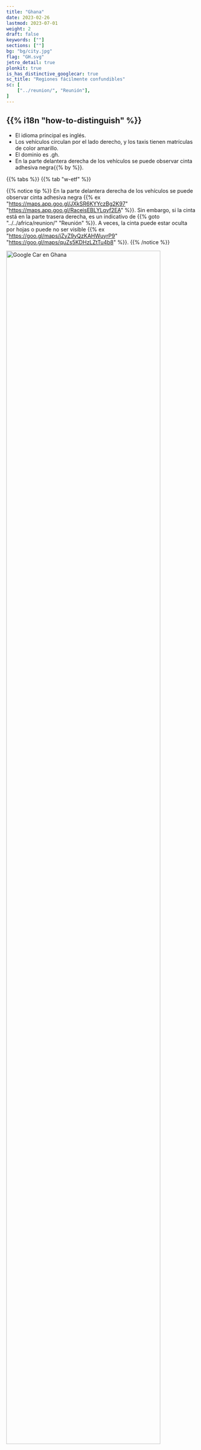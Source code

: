 ```yaml
---
title: "Ghana"
date: 2023-02-26
lastmod: 2023-07-01
weight: 2
draft: false
keywords: [""]
sections: [""]
bg: "bg/city.jpg"
flag: "GH.svg"
jetro_detail: true
plonkit: true
is_has_distinctive_googlecar: true
sc_title: "Regiones fácilmente confundibles"
sc: [
    ["../reunion/", "Reunión"],
]
---
```


<div class="main-desciption country-description">
    <h2 class="section-title">{{% i18n "how-to-distinguish" %}}</h2>
    <ul class="rule-list">
        <li>El idioma principal es <span class="quiz">inglés</span>.</li>
        <li>Los vehículos circulan por el <span class="quiz">lado derecho</span>, y los taxis tienen matrículas de color <span class="quiz">amarillo</span>.</li>
        <li>El dominio es <span class="quiz">.gh</span>.</li>
        <li>En la parte delantera derecha de los vehículos se puede observar <span class="quiz">cinta adhesiva negra</span>{{% by %}}.</li>
    </ul>
</div>
{{% tabs %}}
{{% tab "w-etf" %}}

{{% notice tip %}}
En la parte delantera derecha de los vehículos se puede observar <span class="quiz">cinta adhesiva negra</span> {{% ex "https://maps.app.goo.gl/JXkSR6KYYczBg2K97" "https://maps.app.goo.gl/RaceisEBLYLqyf2EA" %}}. Sin embargo, si la cinta está en la parte trasera derecha, es un indicativo de {{% goto "../../africa/reunion/" "Reunión" %}}. A veces, la cinta puede estar oculta por hojas o puede no ser visible {{% ex "https://goo.gl/maps/jZyZ9yQzKAHWuyrP9" "https://goo.gl/maps/quZs5KDHzLZtTu4b8" %}}.
{{% /notice %}}

<div class="googlemap-if unclickable no-margin">
<img src="./google-car.jpg" width="90%" alt="Google Car en Ghana" />
</div>
<div class="googlemap-if unclickable no-margin">
<img src="./gc-bar.jpg" width="60%">
</div>

<div class="googlemap-if" style="font-size:0.8em;">
<a href="https://twitter.com/fortune_sibanda">@fortune_sibanda</a>, fuente.
</div>

{{% notice note %}}
Mirando hacia abajo, se debería ver la <span class="quiz">cinta adhesiva negra en la parte delantera derecha</span>.
{{% /notice %}}

<div class="googlemap-if no-margin">
<iframe src="https://www.google.com/maps/embed?pb=!4v1691936131460!6m8!1m7!1sgAvxIUWO5pIl0fftp9X35Q!2m2!1d4.911854235499209!2d-2.292108674069918!3f106.90794429100063!4f-89!5f0.4000000000000002" width="590" height="300" style="border:0;" allowfullscreen="" loading="lazy" referrerpolicy="no-referrer-when-downgrade"></iframe>
</div>

{{% notice tip %}}
Los taxis tienen un estilo de pintura distintivo {{% ex "https://maps.app.goo.gl/zModPxBNsSaL1E5U6" "https://maps.app.goo.gl/36beJJUuYoXJtTT67" "https://maps.app.goo.gl/qF9yVfgunmUfd5pa9" "https://maps.app.goo.gl/kuyBAsBKBjKmrXaM9" "https://goo.gl/maps/iDyTpU2fepMEfKbv9" %}} y llevan matrículas de color <span class="quiz">amarillo</span>. No cuentan con taxímetros, y el precio del viaje se negocia al subir (aunque Uber permite fijar el precio con antelación).
{{% /notice %}}
<div class="googlemap-if unclickable">
<img src="./mitsubishi_taxi_ghana.jpg" width="90%" />
</div>

{{% notice tip %}}
Se pueden encontrar pequeñas tiendas que parecen puntos de venta de lotería (cajas de colores rojo, amarillo y verde en la imagen izquierda) {{% ex "https://maps.app.goo.gl/vuNkZ3z83so7c7HF8" "https://maps.app.goo.gl/waKYXd4qzxuthe4Q6" %}}, gestionadas por el gobierno {{% ref "https://en.wikipedia.org/wiki/National_Lottery_Authority" "National Lottery Authority of Ghana" %}}.
{{% /notice %}}

<div class="googlemap-if unclickable">
<a data-flickr-embed="true" href="https://www.flickr.com/photos/tossy_aka_toshi/14313740901/" title="a walk to Makola Market"><img src="https://live.staticflickr.com/5512/14313740901_d9d6f1f24f_c.jpg" width="800" height="533" alt="a walk to Makola Market"/></a><script async src="//embedr.flickr.com/assets/client-code.js" charset="utf-8"></script>
</div>

<div class="googlemap-if unclickable">
<img src="./National_Lottery_Authority_logo.jpg" width="200px" />
</div>

{{% /tab %}}
{{% tab "Google Car" %}}

<div class="googlemap-if">
<iframe src="https://www.google.com/maps/embed?pb=!4v1691936074659!6m8!1m7!1sbWjAaSiNj0iNokuIWgBQpA!2m2!1d7.193594791103338!2d-0.1592029517019!3f176.3866237572617!4f-5.728917588183265!5f1.6483086962926574" width="590" height="300" style="border:0;" allowfullscreen="" loading="lazy" referrerpolicy="no-referrer-when-downgrade"></iframe>
</div>

{{% /tab %}}
{{% /tabs %}}

<div class="main-desciption area-description">
    <h2 class="section-title">{{% i18n "narrow-down-the-area" %}}</h2>
    <ul class="rule-list">
        <li>La agricultura y la vegetación varían según la región:
            <ul>
                <li>Las palmas de aceite y los bananos son comunes en el sur.</li>
                <li>Fuente de datos: <a href="https://ipad.fas.usda.gov/countrysummary/default.aspx?id=GH">Ghana Country Summary - U.S. Department of Agriculture (USDA)</a>. Algunas imágenes han sido editadas.</li>
            </ul>
        </li>
        <li>Los prefijos telefónicos pueden ayudar a identificar áreas específicas:
            <ul>
                <li>030: {{% goto "https://goo.gl/maps/Bc3AgoBwfVqxFiAX9" "Acra" map %}}</li>
                <li>031: {{% goto "https://goo.gl/maps/6hbLhfo6vwKkwpBN7" "Sekondi-Takoradi" map %}}</li>
                <li>032: {{% goto "https://goo.gl/maps/k9MbbESbqpcmh8A76" "Kumasi" map %}}</li>
                <li>037: {{% goto "https://goo.gl/maps/AQjBPcq9p8Dp1UHK8" "Tamale" map %}}</li>
            </ul>
        </li>
        <li>Hacia el sur se encuentran más palmeras y una mayor densidad de árboles, mientras que en el norte predominan las zonas de clima sabana.</li>
    </ul>
</div>

{{% tabs %}}
{{% tab "Palmas de Aceite" %}}
<div class="googlemap-if unclickable">
<img src="./20230522-palm.png" width="70%" />
</div>
{{% notice tip %}}
Las palmas de aceite y los bananos son comunes en el sur. Si no ves este tipo de árboles, es posible que estés en el norte.
{{% /notice %}}
{{% /tab %}}
{{% tab "Prefijos Telefónicos" %}}
<div class="googlemap-if unclickable">
<img src="./ghana_regional_phone_codes.jpg" alt="Prefijos telefónicos de Ghana" width="70%" />
</div>
{{% notice tip %}}
Aunque aprenderlos puede ser útil, fuera de las zonas urbanas es raro ver estos códigos, y los teléfonos móviles son más comunes. Es mejor priorizar el conocimiento de la vegetación y las características regionales. Si ves un número de fax, úsalo como referencia.
{{% /notice %}}
{{% /tab %}}
{{% tab "Vegetación" %}}
<div class="googlemap-if unclickable">
<img src="./2023-09-02-20-28-52.png" alt="Vegetación de Ghana" width="500px" />
</div>

{{% notice tip %}}
Si ves áreas con suelo expuesto o con predominancia de arbustos bajos, es probable que estés en la mitad superior del país, con clima de sabana {{% ref "https://d1wqtxts1xzle7.cloudfront.net/57120260/Land_Use_and_Misuse_Human_Appropriation_20180802-5137-92o7ak-libre.pdf?1533217497=&response-content-disposition=inline%3B+filename%3DLand_Use_and_Misuse_Human_Appropriation.pdf&Expires=1693657799&Signature=EPz7LUYs-Gph~ht6xfQIYrg2~RCzjdm2R3cTQxBmzPU61diG~82GbDe3X~s21V~N9hSVDFCxND4FEIF~R58Mx6HaxFCpIvziLzQ6S5Fk9FH4WE4KINyoxz82kD6McTR0ksBqZ5ftFv~Sog~2svocE6Q1LCFXEPby6Rh2Lz0Fh6hHjMvTUWsycsxTzVmHb-P1Xr94mVN9maqkpMMCIa5rMwwAm2hVeJUCM4aPKq6Z1xR79HFC574wFF~daGENtBk-iQQeU6D5VJGGjgNmvYv6bQ1DqCiwNx~sZfjViro7MgPlGvK4AWHEY7p-pW~SUEslBtqfrbDTjRAxJNPkEqhBcg__&Key-Pair-Id=APKAJLOHF5GGSLRBV4ZA" "Appiah, Divine Odame, Balikisu Osman, and James Boafo. 『Land use and misuse; Human appropriation of land ecosystems services in Ghana.』 International Journal of Ecosystem 4.1 (2014): 24-33." %}}. Imagen tomada de la referencia.
{{% /notice %}}
{{% /tab %}}
{{% /tabs %}}

<div class="main-desciption area-description">
    <ul class="rule-list">
        <li>El área alrededor del lago en el sureste tiende a ser montañosa.</li>
    </ul>
</div>

{{% tabs %}}
{{% tab "Áreas Montañosas" %}}
{{% notice tip %}}
Las áreas blancas en este mapa indican zonas con montañas altas {{% ex "https://maps.app.goo.gl/J5CKmYU4T4WuXnwF9" "https://maps.app.goo.gl/daef443oT3wCuJWu9" %}}.
{{% /notice %}}
<div class="googlemap-if unclickable no-margin">
<img src="./Ghana_physical_map.svg" width="70%" />
</div>
{{% /tab %}}
{{% /tabs %}}

{{% imgref %}}
<li><a href="https://twitter.com/fortune_sibanda/status/693167610054250496?s=20">*Tweet original: 'Google StreetView driving in Ghana started today. #MoreVim!' de @fortune_sibanda</a>, reproducido con permiso.</li>
{{% /imgref %}}
